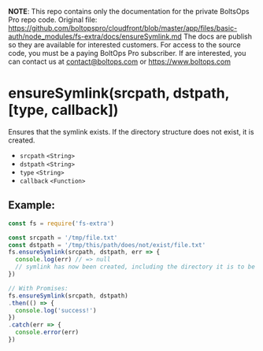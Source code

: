 <!-- note marker start -->
**NOTE**: This repo contains only the documentation for the private BoltsOps Pro repo code.
Original file: https://github.com/boltopspro/cloudfront/blob/master/app/files/basic-auth/node_modules/fs-extra/docs/ensureSymlink.md
The docs are publish so they are available for interested customers.
For access to the source code, you must be a paying BoltOps Pro subscriber.
If are interested, you can contact us at contact@boltops.com or https://www.boltops.com

<!-- note marker end -->

# ensureSymlink(srcpath, dstpath, [type, callback])

Ensures that the symlink exists. If the directory structure does not exist, it is created.

- `srcpath` `<String>`
- `dstpath` `<String>`
- `type` `<String>`
- `callback` `<Function>`

## Example:

```js
const fs = require('fs-extra')

const srcpath = '/tmp/file.txt'
const dstpath = '/tmp/this/path/does/not/exist/file.txt'
fs.ensureSymlink(srcpath, dstpath, err => {
  console.log(err) // => null
  // symlink has now been created, including the directory it is to be placed in
})

// With Promises:
fs.ensureSymlink(srcpath, dstpath)
.then(() => {
  console.log('success!')
})
.catch(err => {
  console.error(err)
})
```
